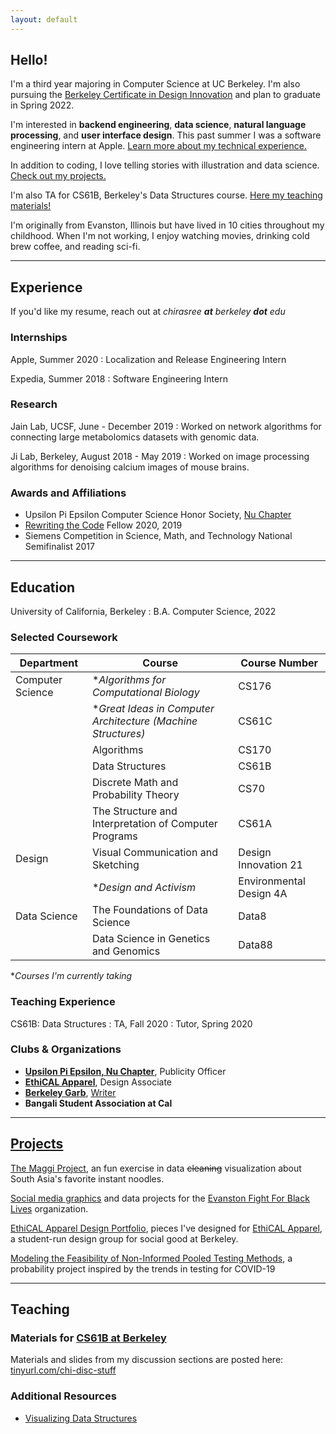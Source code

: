 ```yaml
---
layout: default
---
```

## Hello!
I'm a third year majoring in Computer Science at UC Berkeley. I'm also pursuing the [Berkeley Certificate in Design Innovation](https://bcdi.berkeley.edu) and plan to graduate in Spring 2022.

I'm interested in **backend engineering**, **data science**, **natural language processing**, and **user interface design**. This past summer I was a software engineering intern at Apple. [Learn more about my technical experience.](./#experience)

In addition to coding, I love telling stories with illustration and data science. [Check out my projects.](./projects)

I'm also TA for CS61B, Berkeley's Data Structures course. [Here my teaching materials!](./#teaching)

I'm originally from Evanston, Illinois but have lived in 10 cities throughout my childhood. 
When I'm not working, I enjoy watching movies, drinking cold brew coffee, and reading sci-fi.

---

## Experience
If you'd like my resume, reach out at *chirasree **at** berkeley **dot** edu*

### Internships
Apple, Summer 2020 
: Localization and Release Engineering Intern

Expedia, Summer 2018
: Software Engineering Intern

### Research

Jain Lab, UCSF, June - December 2019
: Worked on network algorithms for connecting large metabolomics datasets with genomic data.

Ji Lab, Berkeley, August 2018 - May 2019
: Worked on image processing algorithms for denoising calcium images of mouse brains.

### Awards and Affiliations

- Upsilon Pi Epsilon Computer Science Honor Society, [Nu Chapter](https://upe.berkeley.edu)
- [Rewriting the Code](https://rewritingthecode.org) Fellow 2020, 2019
- Siemens Competition in Science, Math, and Technology National Semifinalist 2017


***


## Education

University of California, Berkeley
: B.A. Computer Science, 2022


### Selected Coursework

| Department       | Course                                                | Course Number        |
|------------------|-------------------------------------------------------|----------------------|
| Computer Science | **Algorithms for Computational Biology*               | CS176                |
|                  | **Great Ideas in Computer Architecture (Machine Structures)* | CS61C         |
|                  | Algorithms                                            | CS170                |
|                  | Data Structures                                       | CS61B                |
|                  | Discrete Math and Probability Theory                  | CS70                 |
|                  | The Structure and Interpretation of Computer Programs | CS61A                |
| Design           | Visual Communication and Sketching                    | Design Innovation 21 |
|                  | **Design and Activism*                             | Environmental Design 4A|
| Data Science     | The Foundations of Data Science                       | Data8                |
|                  | Data Science in Genetics and Genomics                 | Data88               |

**Courses I'm currently taking*

### Teaching Experience

CS61B: Data Structures
: TA, Fall 2020
: Tutor, Spring 2020

### Clubs & Organizations

- [**Upsilon Pi Epsilon, Nu Chapter**](https://upe.berkeley.edu), 
Publicity Officer
- [**EthiCAL Apparel**](https://ethicalapparel.org/), Design Associate
- [**Berkeley Garb**](https://www.berkeleygarb.com/), [Writer](https://www.berkeleygarb.com/members/chirasree-mandal)
- **Bangali Student Association at Cal**

***

## [Projects](./projects)

[The Maggi Project](./projects/maggi), an fun exercise in data ~~cleaning~~ visualization about South Asia's favorite instant noodles.

[Social media graphics](./projects/efbl) and data projects for the [Evanston Fight For Black Lives](https://www.instagram.com/evanstonforblacklives/?hl=en) organization. 

[EthiCAL Apparel Design Portfolio](./projects/ethical), pieces I've designed for [EthiCAL Apparel](https://www.ethicalapparel.org), a student-run design group for social good at Berkeley. 


[Modeling the Feasibility of Non-Informed Pooled Testing Methods](https://paper.dropbox.com/doc/Modeling-the-Feasibility-of-Non-Informed-Pooled-Testing-Methods-2Oz1WGhACaBr5lj4ch4fl), a probability project inspired by the trends in testing for COVID-19
***

## Teaching 
### Materials for [CS61B at Berkeley](https://fa20.datastructur.es/index.html)

Materials and slides from my discussion sections are posted here: [tinyurl.com/chi-disc-stuff](https://tinyurl.com/chi-disc-stuff)

### Additional Resources

- [Visualizing Data Structures](https://www.cs.usfca.edu/~galles/visualization/Algorithms.html)


